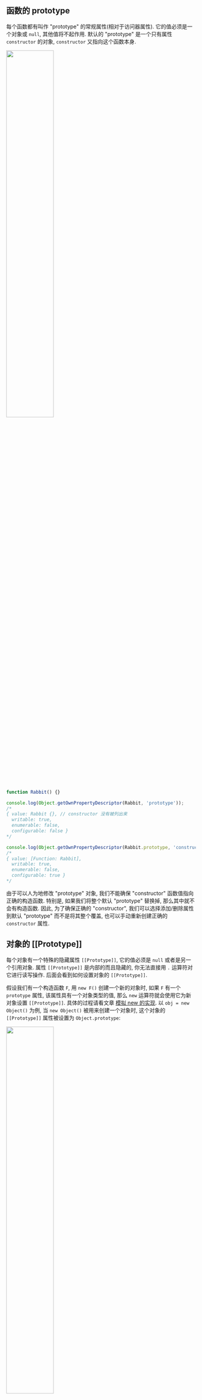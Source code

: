 ## 函数的 prototype
每个函数都有叫作 "prototype" 的常规属性(相对于访问器属性). 它的值必须是一个对象或 `null`, 其他值将不起作用. 默认的 "prototype" 是一个只有属性 `constructor` 的对象, `constructor` 又指向这个函数本身.

<img src='http://zh.javascript.info/article/function-prototype/function-prototype-constructor@2x.png' width='50%'/>

```javascript
function Rabbit() {}

console.log(Object.getOwnPropertyDescriptor(Rabbit, 'prototype'));
/*
{ value: Rabbit {}, // constructor 没有被列出来
  writable: true,
  enumerable: false,
  configurable: false }
*/

console.log(Object.getOwnPropertyDescriptor(Rabbit.prototype, 'constructor'));
/*
{ value: [Function: Rabbit],
  writable: true,
  enumerable: false,
  configurable: true }
*/
```
由于可以人为地修改 "prototype" 对象, 我们不能确保 "constructor" 函数值指向正确的构造函数. 特别是, 如果我们将整个默认 "prototype" 替换掉, 那么其中就不会有构造函数. 因此, 为了确保正确的 "constructor", 我们可以选择添加/删除属性到默认 "prototype" 而不是将其整个覆盖, 也可以手动重新创建正确的 `constructor` 属性.

## 对象的 [[Prototype]]
每个对象有一个特殊的隐藏属性 `[[Prototype]]`, 它的值必须是 `null` 或者是另一个引用对象. 属性 `[[Prototype]]` 是内部的而且隐藏的, 你无法直接用 `.` 运算符对它进行读写操作. 后面会看到如何设置对象的 `[[Prototype]]`.

假设我们有一个构造函数 `F`, 用 `new F()` 创建一个新的对象时, 如果 `F` 有一个 `prototype` 属性, 该属性具有一个对象类型的值, 那么 `new` 运算符就会使用它为新对象设置 `[[Prototype]]`. 具体的过程请看文章 [模拟 new 的实现](./Topics.md). 以 `obj = new Object()` 为例, 当 `new Object()` 被用来创建一个对象时, 这个对象的 `[[Prototype]]` 属性被设置为 `Object.prototype`:

<img src='http://zh.javascript.info/article/native-prototypes/object-prototype-1@2x.png' width='50%' />

我们看到 `Object.prototype` 所引用的对象里有很多函数, 其中还包括了我们将用来设置 `[[Prototype]]` 的访问属性 `__proto__`:

<img src='http://zh.javascript.info/article/prototype-methods/object-prototype-2@2x.png' width='50%' />

## 原型链
假设对象 `obj1` 的 `[[Prototype]]` 引用 `obj2`, `obj2` 也是一个对象, 它也有自己的 `[[Prototype]]` 属性, `obj2` 的 `[[Prototype]]` 也可以引用另一个对象 `obj3`, 可以有限地进行下去最后终止于 `null`, 最后形成了原型链.

如果我们想要读取 `obj` 的属性或者调用一个方法, 而且它不存在该对象中, 那么 JavaScript 就会尝试在原型中查找它. 写/删除直接在对象上进行操作, 它们涉及它的原型对象(除非属性实际上是一个 setter).

设置 `obj` 的 `[[Prototype]]` 的方式是通过设置 `obj.__proto__` 来实现的. `__proto__` 属性并不存在于 `obj` 中, 而是存在于原型链上的 `Object.prototype` 对象中, 它是 `Object.prototype` 的一个访问属性, 如果 `obj.__proto__` 被读取或者赋值, 那么实际上是 `Object.prototype` 上的 `__proto__` 的 getter/setter 被调用, 它会获取/设置 `[[Prototype]]`.

```javascript
let animal = {
  eats: true,
  walk() {
    console.log("Animal walk");
  }
};

let rabbit = {
  jumps: true,
  __proto__: animal
};

let longEar = {
  earLength: 10,
  __proto__: rabbit
}

// walk is taken from the prototype chain
longEar.walk(); // Animal walk
console.log(longEar.jumps); // true (from rabbit)

```

<img src='http://zh.javascript.info/article/prototype-inheritance/proto-animal-rabbit-chain@2x.png' height='350px'/>

注意:
1. 对象属性的读写删操作: 如果该属性直接存在于该对象中, 那么操作的是该对象的属性. 如果该属性不直接存在于该对象中, 而是在原型上, 那么读取的是原型上的属性, 写则直接写入该对象而不是原型对象(除非属性是原型对象上的一个 setter), 删除属性直接在对象上进行操作, 不涉及它的原型对象.
2. `this`: 如果我们调用 `obj.method()`, 而且 `method` 是从原型中获取的, `method` 中的 `this` 仍然会引用 `obj`. 这是因为 `this` 是函数被调用执行的时候才会被确定, `this` 指向的永远是调用者, 而不是这个函数存在于哪个对象中.

## 原型的类和继承
我们可以用构造函数实现类, 例如
```JavaScript
function User(arg1,arg2) {
  function fun1(...) {}
  this.method1 = function(...) {};
  this.method2 = function(...) {};
}

// arg1, arg2, fun1 是内部的, 对对象来说是私有的. 他们只对它的内部可见.
// method1, method2 是外部的, 公有的方法.
```
它把属性和方法写在一起, 当我们用 `new` 构造出实例的时候, 每个实例对每个属性和方法都各自保存着一份副本, 这造成了冗余.

推荐采用如下的基于函数原型的写法
```javascript
function User(name) {
  this.name = name;
}

User.prototype.method1 = function(...) {}
```
在原型模式中, 构造器 `User` 只是初始化当前对象的状态, 方法被添加到 `User.prototype` 中. 所有的方法都在 `User.prototype` 上, 并对所有的实例共享, 对象本身只存储数据, 所以原型模式存储效率更高.

类基于原型的继承: 假设我们有两个基于原型的类 `Rabbit`,
```javaScript
function Rabbit(name) {
  this.name = name;
}

Rabbit.prototype.jump = function() {
  console.log(`${this.name} jumps!`);
};

let rabbit = new Rabbit("My rabbit");
```
<img src='http://zh.javascript.info/article/class-patterns/rabbit-animal-independent-1@2x.png' width='50%'/>

`Animal`:
```javaScript
function Animal(name) {
  this.name = name;
}

Animal.prototype.eat = function() {
  console.log(`${this.name} eats.`);
};

let animal = new Animal("My animal");
```

<img src='http://zh.javascript.info/article/class-patterns/rabbit-animal-independent-2@2x.png' width='50%'/>

我们希望 `Rabbit` 来继承 `Animal`. 换句话说, Rabbit 应该是基于 Animal 的, 可以访问 Animal 的所有方法并且用它自己的方法扩展它们. 我们让 `Rabbit.prototype.__proto__ = Animal.prototype;`, 关系如下:

<img src='http://zh.javascript.info/article/class-patterns/class-inheritance-rabbit-animal@2x.png' height='350px'/>

这样就实现了继承.
